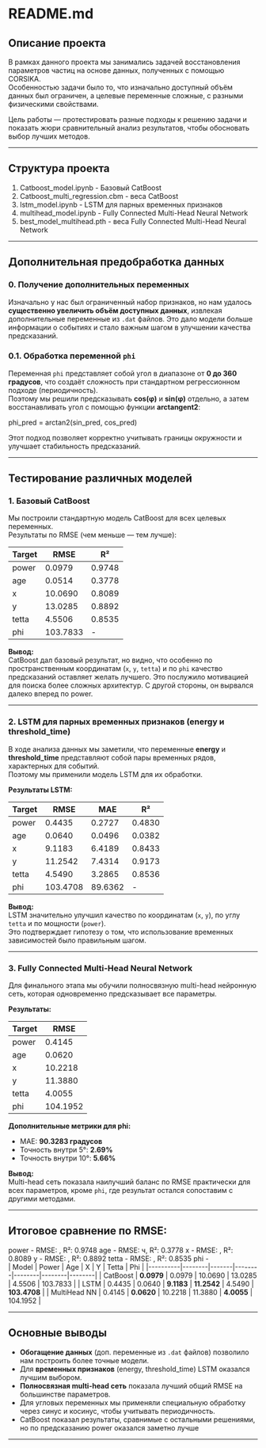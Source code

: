 # README.md

## Описание проекта

В рамках данного проекта мы занимались задачей восстановления параметров частиц на основе данных, полученных с помощью CORSIKA.   
Особенностью задачи было то, что изначально доступный объём данных был ограничен, а целевые переменные сложные, с разными физическими свойствами.  

Цель работы — протестировать разные подходы к решению задачи и показать жюри сравнительный анализ результатов, чтобы обосновать выбор лучших методов.

---

## Структура проекта

1. Catboost_model.ipynb - Базовый CatBoost
2. Catboost_multi_regression.cbm - веса CatBoost
3. lstm_model.ipynb - LSTM для парных временных признаков
4. multihead_model.ipynb - Fully Connected Multi-Head Neural Network
5. best_model_multihead.pth - веса Fully Connected Multi-Head Neural Network

---

## Дополнительная предобработка данных

### 0. Получение дополнительных переменных

Изначально у нас был ограниченный набор признаков, но нам удалось **существенно увеличить объём доступных данных**, извлекая дополнительные переменные из `.dat` файлов. Это дало модели больше информации о событиях и стало важным шагом в улучшении качества предсказаний.

### 0.1. Обработка переменной `phi`

Переменная `phi` представляет собой угол в диапазоне от **0 до 360 градусов**, что создаёт сложность при стандартном регрессионном подходе (периодичность).  
Поэтому мы решили предсказывать **cos(φ)** и **sin(φ)** отдельно, а затем восстанавливать угол с помощью функции **arctangent2**:

phi_pred = arctan2(sin_pred, cos_pred)


Этот подход позволяет корректно учитывать границы окружности и улучшает стабильность предсказаний.

---

## Тестирование различных моделей

### 1. Базовый CatBoost

Мы построили стандартную модель CatBoost для всех целевых переменных.  
Результаты по RMSE (чем меньше — тем лучше):

| Target  | RMSE   | R²     |
|----------|--------|--------|
| power    | 0.0979 | 0.9748 |
| age      | 0.0514 | 0.3778 |
| x        | 10.0690| 0.8089 |
| y        | 13.0285| 0.8892 |
| tetta    | 4.5506| 0.8535|
| phi      | 103.7833 | - |

**Вывод:**  
CatBoost дал базовый результат, но видно, что особенно по пространственным координатам (`x`, `y`, `tetta`) и по `phi` качество предсказаний оставляет желать лучшего. Это послужило мотивацией для поиска более сложных архитектур. С другой стороны, он вырвался далеко вперед по power.

---

### 2. LSTM для парных временных признаков (energy и threshold_time)

В ходе анализа данных мы заметили, что переменные **energy** и **threshold_time** представляют собой пары временных рядов, характерных для событий.  
Поэтому мы применили модель LSTM для их обработки.

**Результаты LSTM:**

| Target  | RMSE   | MAE   | R²    |
|----------|--------|-------|-------|
| power    | 0.4435 | 0.2727 | 0.4830 |
| age      | 0.0640 | 0.0496 | 0.0382 |
| x        | 9.1183 | 6.4189 | 0.8433 |
| y        | 11.2542| 7.4314 | 0.9173 |
| tetta    | 4.5490 | 3.2865 | 0.8536 |
| phi      | 103.4708 | 89.6362 | - |

**Вывод:**  
LSTM значительно улучшил качество по координатам (`x`, `y`), по углу `tetta` и по мощности (`power`).  
Это подтверждает гипотезу о том, что использование временных зависимостей было правильным шагом.

---

### 3. Fully Connected Multi-Head Neural Network

Для финального этапа мы обучили полносвязную multi-head нейронную сеть, которая одновременно предсказывает все параметры.

**Результаты:**

| Target  | RMSE   |
|----------|--------|
| power    | 0.4145 |
| age      | 0.0620 |
| x        | 10.2218|
| y        | 11.3880|
| tetta    | 4.0055 |
| phi      | 104.1952 |

**Дополнительные метрики для phi:**

- MAE: **90.3283 градусов**
- Точность внутри 5°: **2.69%**
- Точность внутри 10°: **5.66%**

**Вывод:**  
Multi-head сеть показала наилучший баланс по RMSE практически для всех параметров, кроме `phi`, где результат остался сопоставим с другими методами.

---

## Итоговое сравнение по RMSE:
power - RMSE: , R²: 0.9748
age - RMSE: ч, R²: 0.3778
x - RMSE: , R²: 0.8089
y - RMSE: , R²: 0.8892
tetta - RMSE: , R²: 0.8535
phi -  
| Model   | Power | Age  | X      | Y      | Tetta  | Phi   |
|----------|--------|-------|--------|--------|--------|--------|
| CatBoost | **0.0979** | 0.0979 | 10.0690 | 13.0285 | 4.5506 | 103.7833 |
| LSTM     | 0.4435 | 0.0640 | **9.1183** | **11.2542** | 4.5490 | **103.4708** |
| MultiHead NN | 0.4145 | **0.0620** | 10.2218 | 11.3880 | **4.0055** | 104.1952 |

---

## Основные выводы

- **Обогащение данных** (доп. переменные из `.dat` файлов) позволило нам построить более точные модели.
- Для **временных признаков** (energy, threshold_time) LSTM оказался лучшим выбором.
- **Полносвязная multi-head сеть** показала лучший общий RMSE на большинстве параметров.
- Для угловых переменных мы применяли специальную обработку через синус и косинус, чтобы учитывать периодичность.
- CatBoost показал результаты, сравнимые с остальными решениями, но по предсказанию power оказался заметно лучше
---
